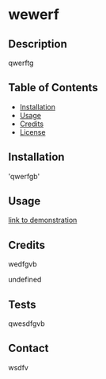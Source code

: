 # wewerf  
  ## Description  
  qwerftg  
  ## Table of Contents  

  - [Installation](#installation)
  - [Usage](#usage)
  - [Credits](#credits)
  - [License](#license)

  ## Installation 
     
  'qwerfgb'

  ## Usage
  [link to demonstration](qwedfgvb)

  ## Credits    
  wedfgvb    
  
  undefined

  ## Tests    
  qwesdfgvb    

  ## Contact
  wsdfv    

  
